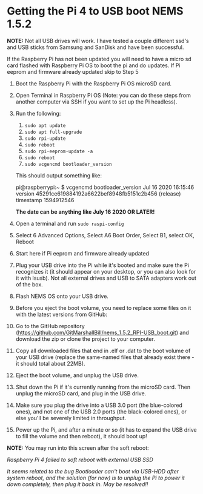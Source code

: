 # Getting the Pi 4 to USB boot NEMS 1.5.2

**NOTE:** Not all USB drives will work. I have tested a couple different ssd's and USB sticks from Samsung and SanDisk and have been successful.

 If the Raspberry Pi has not been updated you will need to have a micro sd card flashed with Raspberry Pi OS to boot the pi and do updates. If Pi eeprom and firmware already updated skip to Step 5

1. Boot the Raspberry Pi with the Raspberry Pi OS microSD card.

2. Open Terminal in Raspberry Pi OS (Note: you can do these steps from another computer via SSH if you want to set up the Pi headless).

3. Run the following:

   1. `sudo apt update`
   2. `sudo apt full-upgrade`
   3. `sudo rpi-update`
   4. `sudo reboot`
   5. `sudo rpi-eeprom-update -a`
   6. `sudo reboot`
   7. `sudo vcgencmd bootloader_version`

   This should output something like:

   pi@raspberrypi:~ $ vcgencmd bootloader_version
   Jul 16 2020 16:15:46
   version 45291ce619884192a6622bef8948fb5151c2b456 (release)
   timestamp 1594912546

   **The date can be anything like July 16 2020 OR LATER!**

4) Open a terminal and run `sudo raspi-config`

5) Select 6 Advanced Options, Select A6 Boot Order, Select B1, select OK, Reboot

6)  Start here if Pi eeprom and firmware already updated

7)  Plug your USB drive into the Pi while it's booted and make sure the Pi recognizes it (it should appear on your desktop, or you can also look for it with lsusb). Not all external drives and USB to SATA adapters work out of the box.

8)  Flash NEMS OS onto your USB drive.

9)  Before you eject the boot volume, you need to replace some files on it with the latest versions from GitHub:

10)  Go to the GitHub repository (https://github.com/GitMarshallBill/nems_1.5.2_RPI-USB_boot.git) and download the zip or clone the project to your computer.
      
11)  Copy all downloaded files that end in .elf or .dat to the boot volume of your USB drive (replace the same-named files that already exist there - it should total about 22MB).
    
12) Eject the boot volume, and unplug the USB drive.

13) Shut down the Pi if it's currently running from the microSD card. Then unplug the microSD card, and plug in the USB drive.

14) Make sure you plug the drive into a USB 3.0 port (the blue-colored ones), and not one of the USB 2.0 ports (the black-colored ones), or else you'll be severely limited in throughput.

15) Power up the Pi, and after a minute or so (it has to expand the USB drive to fill the volume and then reboot), it should boot up!

**NOTE:**  You may run into this screen after the soft reboot:

*Raspberry Pi 4 failed to soft reboot with external USB SSD*

*It seems related to the bug Bootloader can't boot via USB-HDD after system reboot, and the solution (for now) is to unplug the Pi to power it down completely, then plug it back in. May be resolved!!*
